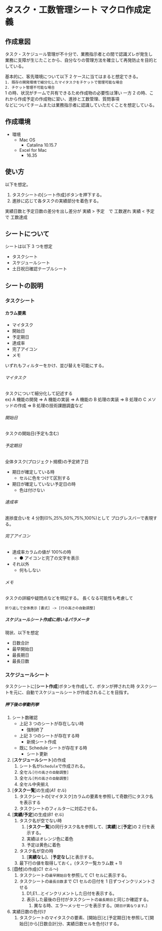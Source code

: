 # タスク・工数管理シート マクロ作成定義

## 作成意図

タスク・スケジュール管理が不十分で、業務指示者との間で認識ズレが発生し  
業務に支障が生じたことから、自分なりの管理方法を確立して再発防止を目的としている。

基本的に、客先環境について以下 2 ケースに当てはまると想定できる。  
`1. 既存の開発環境で細分化したマイタスクをチケットで管理可能な場合`  
`2. チケット管理不可能な場合`  
1 の時、状況がチームで共有できるため作成物の必要性は薄い
一方 2 の時、これから作成予定の作成物に習い、進捗と工数管理、質問事項  
などについてチームまたは業務指示者に認識していただくことを想定している。

## 作成環境

- 環境
  - Mac OS
    - Catalina 10.15.7
  - Excel for Mac
    - 16.35

## 使い方

以下を想定。

1. タスクシートの[シート作成]ボタンを押下する。
1. 進捗に応じて各タスクの実績部分を着色する。

実績日数と予定日数の差分を出し差分が
実績 > 予定　で 工数遅れ
実績 < 予定　で 工数達成

## シートについて

シートは以下 3 つを想定

- タスクシート
- スケジュールシート
- 土日祝日確認テーブルシート

## シートの説明

### タスクシート

#### カラム要素

- マイタスク
- 開始日
- 予定期日
- 達成率
- 完了アイコン
- メモ

いずれもフィルターをかけ、並び替えを可能にする。

###### マイタスク

タスクについて細分化して記述する  
ex) A 機能の開発 => A 機能の実装 => A 機能の B 処理の実装 => B 処理の C メソッドの作成 => B 処理の技術課題調査など

###### 開始日

タスクの開始日(予定も含む)

###### 予定期日

全体タスク(プロジェクト規模)の予定終了日

- 期日が確定している時
  - セルに色をつけて区別する
- 期日が確定していない予定日の時
  - 色は付けない

###### 達成率

進捗度合いを 4 分割(0%,25%,50%,75%,100%)として
プログレスバーで表現する。

###### 完了アイコン

- 達成率カラムの値が 100%の時
  - ● アイコンと完了の文字を表示
- それ以外
  - 何もしない

###### メモ

タスクの詳細や疑問点などを明記する。
長くなる可能性も考慮して

`折り返しで全体表示`
`[書式] -> [行の高さの自動調整]`

##### スケジュールシート作成に用いるパラメータ

現状、以下を想定

- 日数合計
- 最早開始日
- 最長期日
- 最長日数

### スケジュールシート

タスクシートに[**シート作成**]ボタンを作成して、ボタンが押された時
タスクシートを元に、自動でスケジュールシートが作成されることを目指す。

##### 押下後の挙動列挙

1. シート数確認
   - 上記 3 つのシートが存在しない時
     - 強制終了
   - 上記 3 つのシートが存在する時
     - 新規シート作成
   - 既に Schedule シートが存在する時
     - シート更新
1. [**スケジュールシート**]の作成
   1. シート名が`Schedule`で作成される。
   1. 全セル`[行の高さの自動調整]`
   1. 全セル`[列の高さの自動調整]`
   1. 全セル中央揃え
1. [**タスク一覧**]の生成(_A1 セル_)
   1. タスクシートの[マイタスク]カラムの要素を参照して奇数行にタスク名を表示する
   1. タスクシートのフィルターに対応させる。
1. [**実績/予定**]の生成(_B1 セル_)
   1. タスク名が空でない時
      1. [**タスク一覧**]の同行タスク名を参照して、[**実績**]と[**予定**]の 2 行を表示する。
      1. 実績はオレンジ色に着色
      1. 予定は黄色に着色
   1. タスク名が空の時
      1. [**実績なし**]、[**予定なし**]と表示する。
   1. 最下行の値を取得しておく。(タスク一覧カラム数 + 1)
1. [**日付**]の作成(_C1 セル〜_)
   1. タスクシートの`最早開始日`を参照して C1 セルに表示する。
   1. タスクシートの`最長日数`まで C1 セルの日付を 1 日ずつインクリメントさせる
      1. D1,E1...とインクリメントした日付を表示する。
      1. 表示した最後の日付がタスクシートの`最長期日`と同じか確認する。
         1. 異なる時、エラ〜メッセージを表示する。(`期日が異なります。`)
1. 実績日数の色付け
   1. タスクシートのマイタスクの要素、[開始日]と[予定期日]を参照して[開始日]から[日数合計]分、実績日数セルを色付けする。
